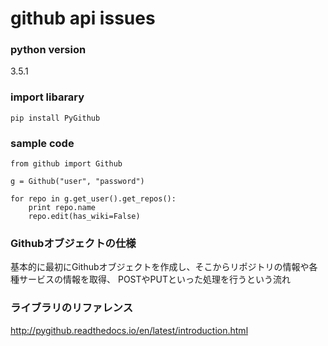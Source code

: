 # github api issues

### python version
3.5.1

### import libarary
`pip install PyGithub`

### sample code

```py3:
from github import Github

g = Github("user", "password")

for repo in g.get_user().get_repos():
    print repo.name
    repo.edit(has_wiki=False)
```

### Githubオブジェクトの仕様
基本的に最初にGithubオブジェクトを作成し、そこからリポジトリの情報や各種サービスの情報を取得、
POSTやPUTといった処理を行うという流れ

### ライブラリのリファレンス
http://pygithub.readthedocs.io/en/latest/introduction.html
